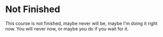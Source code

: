 # Not Finished
This course is not finished, maybe never will be, maybe I'm doing it right now. You will never now, or maybe you do if you wait for it. 
